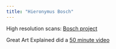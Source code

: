 ```yaml
---
title: "Hieronymus Bosch"
---
```


High resolution scans: [Bosch project](http://boschproject.org/#/artworks/)

Great Art Explained did a [50 minute video](https://www.youtube.com/watch?v=vBG621XEegk)